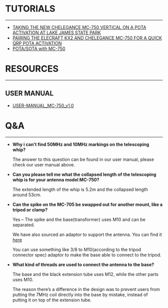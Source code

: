 
# TUTORIALS
---
* [TAKING THE NEW CHELEGANCE MC-750 VERTICAL ON A POTA ACTIVATION AT LAKE JAMES STATE PARK](https://qrper.com/2022/12/taking-the-new-chelegance-mc-750-vertical-on-a-pota-activation-at-lake-james-state-park/)
* [PAIRING THE ELECRAFT KX2 AND CHELEGANCE MC-750 FOR A QUICK QRP POTA ACTIVATION](https://qrper.com/2022/12/pairing-the-elecraft-kx2-and-chelegance-mc-750-for-a-quick-qrp-pota-activation/)
* [POTA/SOTA with MC-750](https://www.youtube.com/watch?v=KcVtL1oiwAM)

# RESOURCES
---
## USER MANUAL
* [USER-MANUAL_MC-750_v1.0](USER-MANUAL_MC-750_v1.0.pdf)

# Q&A
---

* **Why i can't find 50MHz and 10MHz markings on the telescoping whip?**

    The answer to this question can be found in our user manual, please check our user manual above.


* **Can you please tell me what the collapsed length of the telescoping whip is for your antenna model MC-750?**

    The extended length of the whip is 5.2m and the collapsed length around 53cm.

* **Can the spike on the MC-705 be swapped out for another mount, like a tripod or clamp?**

    Yes – The spike and the base(transformer) uses M10 and can be separated.

    We have also sourced an adaptor to support the antenna. You can find it [here](https://chelegance.com/product/tripod-for-mc-750-and-jpc-12/)

    You can use something like 3/8 to M10(according to the tripod connector spec) adaptor to make the base able to connect to the tripod.

* **What kind of threads are used to connect the antenna to the base?**

    The base and the black extension tube uses M12, while the other parts uses M10.

    The reason there’s a difference in the design was to prevent users from putting the 7MHz coil directly into the base by mistake, instead of putting it on top of the extension tube.
